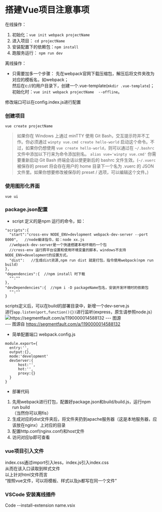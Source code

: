 # 搭建Vue项目注意事项

在线操作：
1. 初始化：`vue init webpack projectName`
2. 进入项目： `cd projectName`
3. 安装配置下的依赖包：`npm install`
4. 跑服务运行： `npm run dev`

离线操作：  
* 只需要加多一个步骤：
先在webpack官网下载压缩包，解压后将文件夹改为对应的模板名，如webpack；  
然后在c://的用户目录下，创建一个.vue-template(`mkdir .vue-template`)；  
初始化时：`vue init webpack projectName  --offline`。

修改端口可以在config.index.js进行配置

### 创建项目  
`vue create projectName`
> 如果你在 Windows 上通过 minTTY 使用 Git Bash，交互提示符并不工作。你必须通过 `winpty vue.cmd create hello-world` 启动这个命令。不过，如果你仍想使用 `vue create hello-world`，则可以通过在 `~/.bashrc` 文件中添加以下行来为命令添加别名。 `alias vue='winpty vue.cmd'` 你需要重新启动 Git Bash 终端会话以使更新后的 bashrc 文件生效。(`~/.vuerc`被保存的 preset 将会存在用户的 home 目录下一个名为 .vuerc 的 JSON 文件里。如果你想要修改被保存的 preset / 选项，可以编辑这个文件。)

### 使用图形化界面  
`vue ui`


### package.json配置
* script
定义的是npm 运行的命令，如：
```
"scripts":{
  "start":"cross-env NODE_ENV=devlopment webpack-dev-server --port 8000",   //node编译指令，如：node xx.js
  //webpack-dev-server是一个快速搭建本地环境的一个包
  //cross-env 运行跨平台设置和使用环境变量的脚本，windows不支持NODE_ENV=development的设置方式。
  "dist":   //生成dist资源,npm run dist 就是打包，指令使用webpack(npm run build)
},
"dependencies":{  //npm install 时下载
  "":""  
},
"devDependencies":{  //npm i -D packageName包名，安装开发环境时的依赖包
  "":""  
}
```
  scripts定义后，可以在build的部署目录中，新增一个dev-serve.js  
  进行`app.listen(port,function(){})`进行监听(express，原生请参照node.js）
![https://segmentfault.com/a/1190000014588132 --- 图源](https://segmentfault.com/img/bV9mWS?w=761&h=510)  
--- 图源自 https://segmentfault.com/a/1190000014588132  


* 简单配置端口
webpack.config.js
```
module.export={
  entry:'',
  output:{},
  mode:'development'
  devServer:{
      host:'',
      hot:'',
      proxy:{}
  }
}
```

* 部署代码
1. 先用webpack进行打包，配置好package.json和build/build.js，运行npm run build  
（当然你可以用fis）
2. 生成对应的dist文件夹后，将文件夹扔到apache服务器（这是本地服务器，应该放在nginx）上对应的目录
3. 配置http.conf(nginx.conf)和host文件
4. 访问对应Ip即可查看

### vue项目引入文件
index.css通过import引入less，index.js引入index.css  
从而在该入口读取到样式文件  
以上针对html文件而言  
“按照vue文件，可以将模板、样式以及js都写在同一个文件”

### VSCode 安装离线插件
Code --install-extension name.vsix
